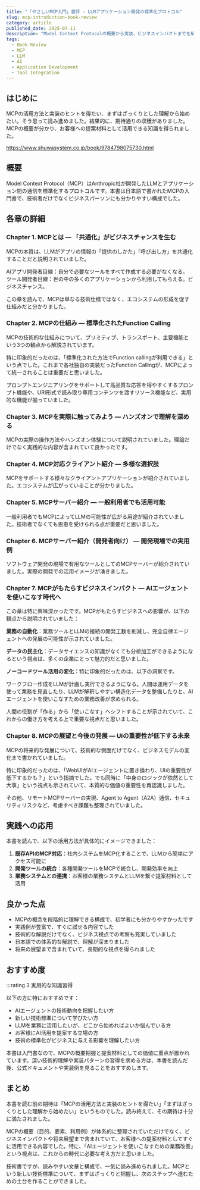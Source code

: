 ```yaml
---
title: "「やさしいMCP入門」書評 - LLMアプリケーション開発の標準化プロトコル"
slug: mcp-introduction-book-review
category: article
published_date: 2025-07-11
description: "Model Context Protocolの概要から実装、ビジネスインパクトまでを解説した入門書のレビュー。"
tags:
  - Book Review
  - MCP
  - LLM
  - AI
  - Application Development
  - Tool Integration
---
```


## はじめに

MCPの活用方法と実装のヒントを得たい、まずはざっくりとした理解から始めたい。そう思って読み進めました。結果的に、期待通りの収穫がありました。MCPの概要が分かり、お客様への提案材料として活用できる知識を得られました。

https://www.shuwasystem.co.jp/book/9784798075730.html

## 概要

Model Context Protocol（MCP）はAnthropic社が開発したLLMとアプリケーション間の通信を標準化するプロトコルです。本書は日本語で書かれたMCPの入門書で、技術者だけでなくビジネスパーソンにも分かりやすい構成でした。

## 各章の詳細

### Chapter 1. MCPとは ― 「共通化」がビジネスチャンスを生む

MCPの本質は、LLMがアプリの情報の「提供のしかた」「呼び出し方」を共通化することだと説明されていました。

AIアプリ開発者目線：自分で必要なツールをすべて作成する必要がなくなる。
ツール開発者目線：世の中の多くのアプリケーションから利用してもらえる。ビジネスチャンス。

この章を読んで、MCPは単なる技術仕様ではなく、エコシステムの形成を促す仕組みだと分かりました。

### Chapter 2. MCPの仕組み ― 標準化されたFunction Calling

MCPの技術的な仕組みについて、プリミティブ、トランスポート、主要機能という3つの観点から解説されています。

特に印象的だったのは、「標準化された方法でFunction callingが利用できる」という点でした。これまで各社独自の実装だったFunction Callingが、MCPによって統一されることは重要だと思いました。

プロンプトエンジニアリングをサポートして高品質な応答を得やすくするプロンプト機能や、URI形式で読み取り専用コンテンツを渡すリソース機能など、実用的な機能が揃っていました。

### Chapter 3. MCPを実際に触ってみよう ― ハンズオンで理解を深める

MCPの実際の操作方法やハンズオン体験について説明されていました。理論だけでなく実践的な内容が含まれていて良かったです。

### Chapter 4. MCP対応クライアント紹介 ― 多様な選択肢

MCPをサポートする様々なクライアントアプリケーションが紹介されていました。エコシステムが広がっていることが分かりました。

### Chapter 5. MCPサーバー紹介 ― 一般利用者でも活用可能

一般利用者でもMCPによってLLMの可能性が広がる用途が紹介されていました。技術者でなくても恩恵を受けられる点が重要だと思いました。

### Chapter 6. MCPサーバー紹介（開発者向け） ― 開発現場での実用例

ソフトウェア開発の現場で有用なツールとしてのMCPサーバーが紹介されていました。実際の開発での活用イメージが湧きました。

### Chapter 7. MCPがもたらすビジネスインパクト ― AIエージェントを使いこなす時代へ

この章は特に興味深かったです。MCPがもたらすビジネスへの影響が、以下の観点から説明されていました：

**業務の自動化**：業務ツールとLLMの接続の開発工数を削減し、完全自律エージェントへの発展の可能性が示されていました。

**データの民主化**：データサイエンスの知識がなくても分析加工ができるようになるという視点は、多くの企業にとって魅力的だと思いました。

**ノーコードツール活用の変化**：特に印象的だったのは、以下の洞察です。

ワークフロー作成をLLMが計画し実行できるようになる。人間は運用データを使って業務を見直したり、LLMが解釈しやすい構造化データを整備したりと、AIエージェントを使いこなすための業務改善が求められる。

人間の役割が「作る」から「使いこなす」へシフトすることが示されていて、これからの働き方を考える上で重要な視点だと思いました。

### Chapter 8. MCPの展望と今後の発展 ― UIの重要性が低下する未来

MCPの将来的な発展について、技術的な側面だけでなく、ビジネスモデルの変化まで書かれていました。

特に印象的だったのは、「WebUIがAIエージェントに置き換わり、UIの重要性が低下するかも？」という指摘でした。でも同時に「中身のロジックが依然として大事」という視点も示されていて、本質的な価値の重要性を再認識しました。

その他、リモートMCPサーバーの実現、Agent to Agent（A2A）通信、セキュリティリスクなど、考慮すべき課題も整理されていました。

## 実践への応用

本書を読んで、以下の活用方法が具体的にイメージできました：

1. **既存APIのMCP対応**：社内システムをMCP化することで、LLMから簡単にアクセス可能に
2. **開発ツールの統合**：各種開発ツールをMCPで統合し、開発効率を向上
3. **業務システムとの連携**：お客様の業務システムとLLMを繋ぐ提案材料として活用

## 良かった点

- MCPの概念を段階的に理解できる構成で、初学者にも分かりやすかったです
- 実践例が豊富で、すぐに試せる内容でした
- 技術的な解説だけでなく、ビジネス視点での考察も充実していました
- 日本語での体系的な解説で、理解が深まりました
- 将来の展望まで含まれていて、長期的な視点を得られました

## おすすめ度

:::rating 3 実用的な知識習得

以下の方に特におすすめです：
- AIエージェントの技術動向を把握したい方
- 新しい技術標準について学びたい方
- LLMを業務に活用したいが、どこから始めればよいか悩んでいる方
- お客様にAI活用を提案する立場の方
- 技術の標準化がビジネスに与える影響を理解したい方

本書は入門書なので、MCPの概要把握と提案材料としての価値に重点が置かれています。深い技術的理解や実装パターンの習得を求める方は、本書を読んだ後、公式ドキュメントや実装例を見ることをおすすめします。

## まとめ

本書を読む前の期待は「MCPの活用方法と実装のヒントを得たい」「まずはざっくりとした理解から始めたい」というものでした。読み終えて、その期待は十分に満たされました。

MCPの概要（目的、要素、利用例）が体系的に整理されていただけでなく、ビジネスインパクトや将来展望まで含まれていて、お客様への提案材料としてすぐに活用できる内容でした。特に、「AIエージェントを使いこなすための業務改善」という視点は、これからの時代に必要な考え方だと思いました。

技術書ですが、読みやすい文章と構成で、一気に読み進められました。MCPという新しい技術標準について、まずはざっくりと把握し、次のステップへ進むための土台を作ることができました。
